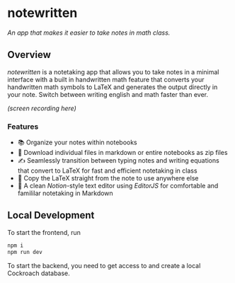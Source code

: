 # notewritten

*An app that makes it easier to take notes in math class.*

## Overview

*notewritten* is a notetaking app that allows you to take notes in a minimal interface with a built in handwritten math feature that converts your handwritten math symbols to LaTeX and generates the output directly in your note. Switch between writing english and math faster than ever.

*(screen recording here)*

### Features

- 📚 Organize your notes within notebooks
- 📁 Download individual files in markdown or entire notebooks as zip files
- ✍️ Seamlessly transition between typing notes and writing equations that convert to LaTeX for fast and efficient notetaking in class
- 📝 Copy the LaTeX straight from the note to use anywhere else
- 💯 A clean *Notion*-style text editor using *EditorJS* for comfortable and famililar notetaking in Markdown

## Local Development

To start the frontend, run

```bash
npm i
npm run dev
```

To start the backend, you need to get access to and create a local Cockroach database.
